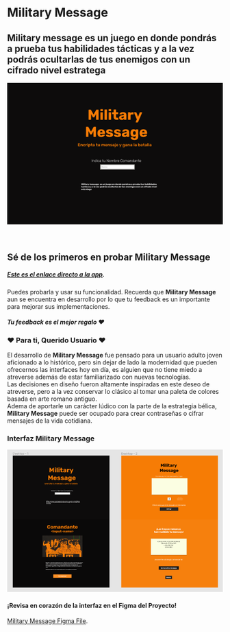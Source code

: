 # Military Message
## **Military message** es un juego en donde pondrás a prueba tus habilidades tácticas y a la vez podrás ocultarlas de tus enemigos con un cifrado nivel estratega

![Portada de la App](military-message.png)

<br>

## Sé de los primeros en probar <b>Military Message</b>
##### [Este es el enlace directo a la app](https://isisag.github.io/SCL019-cipher/src/index.html).
<p>
Puedes probarla y usar su funcionalidad. Recuerda que <b>Military Message</b> aun se encuentra en desarrollo por lo que tu feedback es un importante para mejorar sus implementaciones.
</p>

##### ***Tu feedback es el mejor regalo ❤***

### ❤ Para ti, Querido Usuario ❤
<p> El desarrollo de <b>Military Message</b> fue pensado para un usuario adulto joven aficionado a lo histórico, pero sin dejar de lado la modernidad que pueden ofrecernos las interfaces hoy en día, es alguien que no tiene miedo a atreverse además de estar familiarizado con nuevas tecnologías.
<br>
Las decisiones en diseño fueron altamente inspiradas en este deseo de atreverse, pero a la vez conservar lo clásico al tomar una paleta de colores basada en arte romano antiguo.
<br>
Adema de aportarle un carácter lúdico con la parte de la estrategia bélica, <b>Military Message</b> puede ser ocupado para crear contraseñas o cifrar mensajes de la vida cotidiana.
</p>

### Interfaz <b>Military Message</b>
![Portada de la App](military-message-cap.png)

#### ¡Revisa en corazón de la interfaz en el Figma del Proyecto!
[Military Message Figma File](https://www.figma.com/file/Qo3WbwJRMM938gr0JTuKaR/Military-Message).







